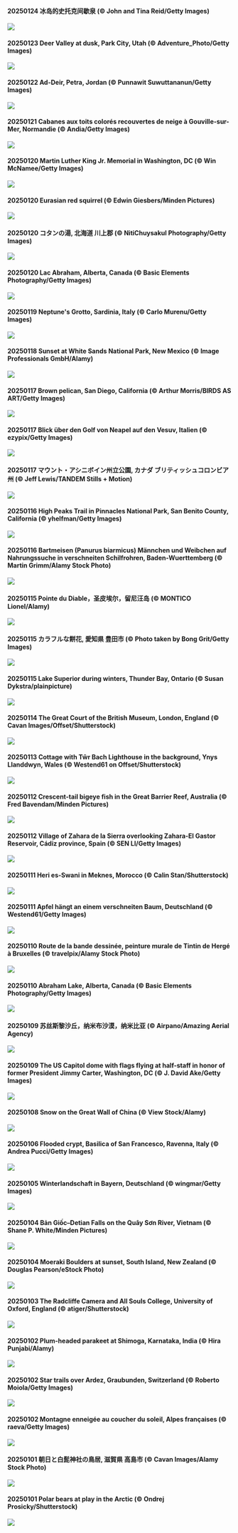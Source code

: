 #### 20250124 冰岛的史托克间歇泉 (© John and Tina Reid/Getty Images)

![](20250124_IcelandGeyser_1920x1080.jpg)

#### 20250123 Deer Valley at dusk, Park City, Utah (© Adventure_Photo/Getty Images)

![](20250123_DeerValley_1920x1080.jpg)

#### 20250122 Ad-Deir, Petra, Jordan (© Punnawit Suwuttananun/Getty Images)

![](20250122_PetraMonastery_1920x1080.jpg)

#### 20250121 Cabanes aux toits colorés recouvertes de neige à Gouville-sur-Mer, Normandie (© Andia/Getty Images)

![](20250121_ColourfulBlueMonday_1920x1080.jpg)

#### 20250120 Martin Luther King Jr. Memorial in Washington, DC (© Win McNamee/Getty Images)

![](20250120_KingMemorial_1920x1080.jpg)

#### 20250120 Eurasian red squirrel (© Edwin Giesbers/Minden Pictures)

![](20250120_DutchSquirrel_1920x1080.jpg)

#### 20250120 コタンの湯, 北海道 川上郡 (© NitiChuysakul Photography/Getty Images)

![](20250120_Daikan_1920x1080.jpg)

#### 20250120 Lac Abraham, Alberta, Canada (© Basic Elements Photography/Getty Images)

![](20250120_BubbleLake_1920x1080.jpg)

#### 20250119 Neptune's Grotto, Sardinia, Italy (© Carlo Murenu/Getty Images)

![](20250119_NeptunesGrotto_1920x1080.jpg)

#### 20250118 Sunset at White Sands National Park, New Mexico (© Image Professionals GmbH/Alamy)

![](20250118_WhiteSandsNP_1920x1080.jpg)

#### 20250117 Brown pelican, San Diego, California (© Arthur Morris/BIRDS AS ART/Getty Images)

![](20250117_PelicanPortrait_1920x1080.jpg)

#### 20250117 Blick über den Golf von Neapel auf den Vesuv, Italien (© ezypix/Getty Images)

![](20250117_NapoliPizza_1920x1080.jpg)

#### 20250117 マウント・アシニボイン州立公園, カナダ ブリティッシュコロンビア州 (© Jeff Lewis/TANDEM Stills + Motion)

![](20250117_AssiniboineTS_1920x1080.jpg)

#### 20250116 High Peaks Trail in Pinnacles National Park, San Benito County, California (© yhelfman/Getty Images)

![](20250116_PinnaclesPeaks_1920x1080.jpg)

#### 20250116 Bartmeisen (Panurus biarmicus) Männchen und Weibchen auf Nahrungssuche in verschneiten Schilfrohren, Baden-Wuerttemberg (© Martin Grimm/Alamy Stock Photo)

![](20250116_BeardedTitsInSnowyReeds_1920x1080.jpg)

#### 20250115 Pointe du Diable，圣皮埃尔，留尼汪岛 (© MONTICO Lionel/Alamy)

![](20250115_PointeDiable_1920x1080.jpg)

#### 20250115 カラフルな餅花, 愛知県 豊田市 (© Photo taken by Bong Grit/Getty Images)

![](20250115_Mochibana_1920x1080.jpg)

#### 20250115 Lake Superior during winters, Thunder Bay, Ontario (© Susan Dykstra/plainpicture)

![](20250115_FrozenLakeSuperior_1920x1080.jpg)

#### 20250114 The Great Court of the British Museum, London, England (© Cavan Images/Offset/Shutterstock)

![](20250114_MuseumCourt_1920x1080.jpg)

#### 20250113 Cottage with Tŵr Bach Lighthouse in the background, Ynys Llanddwyn, Wales (© Westend61 on Offset/Shutterstock)

![](20250113_CoastalWales_1920x1080.jpg)

#### 20250112 Crescent-tail bigeye fish in the Great Barrier Reef, Australia (© Fred Bavendam/Minden Pictures)

![](20250112_CrescentTail_1920x1080.jpg)

#### 20250112 Village of Zahara de la Sierra overlooking Zahara-El Gastor Reservoir, Cádiz province, Spain (© SEN LI/Getty Images)

![](20250112_CadizSpain_1920x1080.jpg)

#### 20250111 Heri es-Swani in Meknes, Morocco (© Calin Stan/Shutterstock)

![](20250111_MeknesMorocco_1920x1080.jpg)

#### 20250111 Apfel hängt an einem verschneiten Baum, Deutschland (© Westend61/Getty Images)

![](20250111_GermanyAppleOnWinterTree_1920x1080.jpg)

#### 20250110 Route de la bande dessinée, peinture murale de Tintin de Hergé à Bruxelles (© travelpix/Alamy Stock Photo)

![](20250110_DayTintin_1920x1080.jpg)

#### 20250110 Abraham Lake, Alberta, Canada (© Basic Elements Photography/Getty Images)

![](20250110_BubbleLake_1920x1080.jpg)

#### 20250109 苏丝斯黎沙丘，纳米布沙漠，纳米比亚 (© Airpano/Amazing Aerial Agency)

![](20250109_NamibiaDunes_1920x1080.jpg)

#### 20250109 The US Capitol dome with flags flying at half-staff in honor of former President Jimmy Carter, Washington, DC (© J. David Ake/Getty Images)

![](20250109_CarterMemorial_1920x1080.jpg)

#### 20250108 Snow on the Great Wall of China (© View Stock/Alamy)

![](20250108_GreatWallStairs_1920x1080.jpg)

#### 20250106 Flooded crypt, Basilica of San Francesco, Ravenna, Italy (© Andrea Pucci/Getty Images)

![](20250106_RavennaBasilica_1920x1080.jpg)

#### 20250105 Winterlandschaft in Bayern, Deutschland (© wingmar/Getty Images)

![](20250105_WinterLandscapeBavaria_1920x1080.jpg)

#### 20250104 Bản Giốc–Detian Falls on the Quây Sơn River, Vietnam (© Shane P. White/Minden Pictures)

![](20250104_VietnamFalls_1920x1080.jpg)

#### 20250104 Moeraki Boulders at sunset, South Island, New Zealand (© Douglas Pearson/eStock Photo)

![](20250104_BouldersNZ_1920x1080.jpg)

#### 20250103 The Radcliffe Camera and All Souls College, University of Oxford, England (© atiger/Shutterstock)

![](20250103_TolkienOxford_1920x1080.jpg)

#### 20250102 Plum-headed parakeet at Shimoga, Karnataka, India (© Hira Punjabi/Alamy)

![](20250102_PlumParakeet_1920x1080.jpg)

#### 20250102 Star trails over Ardez, Graubunden, Switzerland (© Roberto Moiola/Getty Images)

![](20250102_ArdezSwitzerland_1920x1080.jpg)

#### 20250102 Montagne enneigée au coucher du soleil, Alpes françaises (© raeva/Getty Images)

![](20250102_AlpsSunset_1920x1080.jpg)

#### 20250101 朝日と白髭神社の鳥居, 滋賀県 高島市 (© Cavan Images/Alamy Stock Photo)

![](20250101_ShirahigeSunrise_1920x1080.jpg)

#### 20250101 Polar bears at play in the Arctic (© Ondrej Prosicky/Shutterstock)

![](20250101_PolarBearSwim_1920x1080.jpg)

